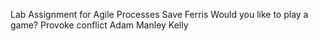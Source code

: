 Lab Assignment for Agile Processes
Save Ferris 
Would you like to play a game?
Provoke conflict
Adam Manley Kelly